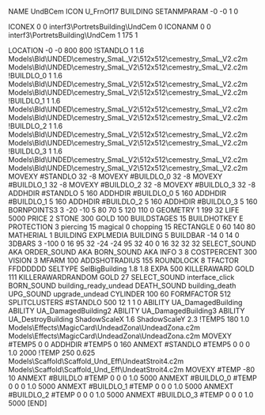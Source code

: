 NAME UndBCem
ICON U_FrnOf17
BUILDING
SETANMPARAM -0 -0 1 0

ICONEX 0 0 interf3\PortretsBuilding\UndCem 0
ICONANM 0 0 interf3\PortretsBuilding\UndCem 1 175 1

LOCATION -0 -0 800 800
!STANDLO      1 1.6 Models\Bld\UNDED\cemestry_SmaL_V2\512x512\cemestry_SmaL_V2.c2m Models\Bld\UNDED\cemestry_SmaL_V2\512x512\cemestry_SmaL_V2.c2m
!BUILDLO_0    1 1.6 Models\Bld\UNDED\cemestry_SmaL_V2\512x512\cemestry_SmaL_V2.c2m Models\Bld\UNDED\cemestry_SmaL_V2\512x512\cemestry_SmaL_V2.c2m
!BUILDLO_1    1 1.6 Models\Bld\UNDED\cemestry_SmaL_V2\512x512\cemestry_SmaL_V2.c2m Models\Bld\UNDED\cemestry_SmaL_V2\512x512\cemestry_SmaL_V2.c2m
!BUILDLO_2    1 1.6 Models\Bld\UNDED\cemestry_SmaL_V2\512x512\cemestry_SmaL_V2.c2m Models\Bld\UNDED\cemestry_SmaL_V2\512x512\cemestry_SmaL_V2.c2m
!BUILDLO_3    1 1.6 Models\Bld\UNDED\cemestry_SmaL_V2\512x512\cemestry_SmaL_V2.c2m Models\Bld\UNDED\cemestry_SmaL_V2\512x512\cemestry_SmaL_V2.c2m
MOVEXY #STANDLO   32 -8 
MOVEXY #BUILDLO_0 32 -8 
MOVEXY #BUILDLO_1 32 -8 
MOVEXY #BUILDLO_2 32 -8 
MOVEXY #BUILDLO_3 32 -8 
ADDHDIR #STANDLO 5 160
ADDHDIR #BUILDLO_0 5 160
ADDHDIR #BUILDLO_1 5 160
ADDHDIR #BUILDLO_2 5 160
ADDHDIR #BUILDLO_3 5 160
BORNPOINTS3 3 -20 -10  5 80 70 5 120 110 0
GEOMETRY 1 199 32
LIFE     5000
PRICE 2 STONE 300 GOLD 100
BUILDSTAGES 15
BUILDHOTKEY		E
PROTECTION 3 piercing 15 magical 0 chopping 15
RECTANGLE    0 60 140 80
MATHERIAL 1 BUILDING
EXPLMEDIA BUILDING 5
BUILDBAR    -14 0 14 0
3DBARS 3 -100 0 16 95 32 -24 -24  95 32 40 0 16 32 32 32
SELECT_SOUND AKA
ORDER_SOUND AKA
BORN_SOUND   AKA
INFO 3 8
COSTPERCENT 300
VISION 3
MFARM 100
ADDSHOTRADIUS 155
ROUNDLOCK 8
TFACTOR FFDDDDDD
SELTYPE SelBigBuilding 1.8 1.8
EXPA 500
KILLERAWARD             GOLD 111
KILLERAWARDRANDOM       GOLD 27
SELECT_SOUND interface_click
BORN_SOUND building_ready_undead
DEATH_SOUND building_death
UPG_SOUND upgrade_undead
CYLINDER 100 60
FORMFACTOR 512
SPLITCLUSTERS #STANDLO 500 12 1 1 0
ABILITY UA_DamagedBuilding
ABILITY UA_DamagedBuilding2
ABILITY UA_DamagedBuilding3
ABILITY UA_DestroyBuilding
ShadowScaleX 1.6
ShadowScaleY 2.3
!TEMP5 180 1.0 Models\Effects\MagicCard\UndeadZona\UndeadZona.c2m Models\Effects\MagicCard\UndeadZona\UndeadZona.c2m
MOVEXY  #TEMP5 0 0
ADDHDIR #TEMP5 0 160
ANMEXT #STANDLO #TEMP5 0 0 0 1.0 2000
!TEMP 250 0.625 Models\Scaffold\Scaffold_Und_Eff\UndeatStroit4.c2m Models\Scaffold\Scaffold_Und_Eff\UndeatStroit4.c2m
MOVEXY  #TEMP -80 10
ANMEXT #BUILDLO #TEMP  0 0 0 1.0 5000
ANMEXT #BUILDLO_0 #TEMP  0 0 0 1.0 5000
ANMEXT #BUILDLO_1 #TEMP  0 0 0 1.0 5000
ANMEXT #BUILDLO_2 #TEMP  0 0 0 1.0 5000
ANMEXT #BUILDLO_3 #TEMP  0 0 0 1.0 5000
[END]
